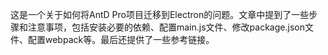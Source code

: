 这是一个关于如何将AntD Pro项目迁移到Electron的问题。文章中提到了一些步骤和注意事项，包括安装必要的依赖、配置main.js文件、修改package.json文件、配置webpack等。最后还提供了一些参考链接。
